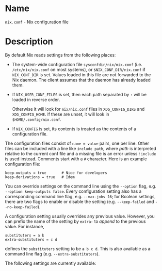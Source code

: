 # Name

`nix.conf` - Nix configuration file

# Description

By default Nix reads settings from the following places:

  - The system-wide configuration file `sysconfdir/nix/nix.conf` (i.e.
    `/etc/nix/nix.conf` on most systems), or `$NIX_CONF_DIR/nix.conf` if
    `NIX_CONF_DIR` is set. Values loaded in this file are not forwarded
    to the Nix daemon. The client assumes that the daemon has already
    loaded them.

  - If `NIX_USER_CONF_FILES` is set, then each path separated by `:`
    will be loaded in reverse order.

    Otherwise it will look for `nix/nix.conf` files in `XDG_CONFIG_DIRS`
    and `XDG_CONFIG_HOME`. If these are unset, it will look in
    `$HOME/.config/nix.conf`.

  - If `NIX_CONFIG` is set, its contents is treated as the contents of
    a configuration file.

The configuration files consist of `name = value` pairs, one per
line. Other files can be included with a line like `include path`,
where *path* is interpreted relative to the current conf file and a
missing file is an error unless `!include` is used instead. Comments
start with a `#` character. Here is an example configuration file:

    keep-outputs = true       # Nice for developers
    keep-derivations = true   # Idem

You can override settings on the command line using the `--option`
flag, e.g. `--option keep-outputs false`. Every configuration setting
also has a corresponding command line flag, e.g. `--max-jobs 16`; for
Boolean settings, there are two flags to enable or disable the setting
(e.g. `--keep-failed` and `--no-keep-failed`).

A configuration setting usually overrides any previous value. However,
you can prefix the name of the setting by `extra-` to *append* to the
previous value. For instance,

    substituters = a b
    extra-substituters = c d

defines the `substituters` setting to be `a b c d`. This is also
available as a command line flag (e.g. `--extra-substituters`).

The following settings are currently available:

